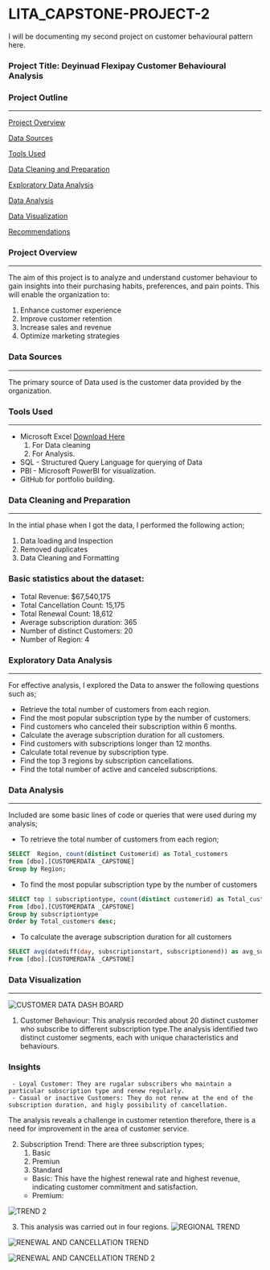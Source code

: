 # LITA_CAPSTONE-PROJECT-2
I will be documenting  my second project on customer behavioural pattern here.

### Project Title: Deyinuad Flexipay Customer Behavioural Analysis

### Project Outline
---

[Project Overview](#project-overview)

[Data Sources](#data-sources)

[Tools Used](#tools-used)

[Data Cleaning and Preparation](#data-cleaning-and-preparation)

[Exploratory Data Analysis](#exploratory-data-analysis)

[Data Analysis](#data-analysis)

[Data Visualization](#data-visualization)

[Recommendations](#recommendations)



### Project Overview
---
The aim of this project is to analyze and understand customer behaviour to gain insights into their purchasing habits, preferences, and pain points. This will enable the organization to:
 1. Enhance customer experience
 2. Improve customer retention
 3. Increase sales and revenue
 4. Optimize marketing strategies

### Data Sources
---
The primary source of Data used is the customer data provided by the organization.

### Tools Used
---
- Microsoft Excel [Download Here](https://1drv.ms/x/c/aad348901d0848c9/EVv2v2mzdsVEgBKDRT5cED4Bf0CpP803ccyhAtIAQ2wbgg)
  1. For Data cleaning
  2. For Analysis.
- SQL - Structured Query Language for querying of Data
- PBI - Microsoft PowerBI for visualization.
- GitHub for portfolio building.

### Data Cleaning and Preparation
---
 In the intial phase when I got the data, I performed the following action;
  1. Data loading and Inspection
  2. Removed duplicates
  3. Data Cleaning and Formatting

### Basic statistics about the dataset:
- Total Revenue: $67,540,175
- Total Cancellation Count: 15,175
- Total Renewal Count: 18,612
- Average subscription duration: 365
- Number of distinct Customers: 20
- Number of Region: 4

### Exploratory Data Analysis
---
For effective analysis, I explored the Data to answer the following questions such as;
 - Retrieve the total number of customers from each region.
 - Find the most popular subscription type by the number of customers.
 - Find customers who canceled their subscription within 6 months.
 - Calculate the average subscription duration for all customers.
 - Find customers with subscriptions longer than 12 months.
 - Calculate total revenue by subscription type.
 - Find the top 3 regions by subscription cancellations.
 - Find the total number of active and canceled subscriptions.
   
### Data Analysis
---
Included are some basic lines of code or queries that were used during my analysis;  

 - To retrieve the total number of customers from each region;

```SQL
SELECT  Region, count(distinct Customerid) as Total_customers 
from [dbo].[CUSTOMERDATA _CAPSTONE]
Group by Region;
```

 - To find the most popular subscription type by the number of customers

```SQL
SELECT top 1 subscriptiontype, count(distinct customerid) as Total_customers
From [dbo].[CUSTOMERDATA _CAPSTONE]
Group by subscriptiontype 
Order by Total_customers desc;
```

 - To calculate the average subscription duration for all customers
```SQL
SELECT avg(datediff(day, subscriptionstart, subscriptionend)) as avg_subscription_duration
From [dbo].[CUSTOMERDATA _CAPSTONE]
```


### Data Visualization
---
![CUSTOMER DATA DASH BOARD](https://github.com/user-attachments/assets/1f7bccfd-f910-43d2-ac0c-62620b3998e0)
1. Customer Behaviour: This analysis recorded about 20 distinct customer who subscribe to different subscription type.The analysis identified two distinct customer segments, each with unique characteristics and behaviours.

### Insights
     - Loyal Customer: They are rugalar subscribers who maintain a particular subscription type and renew regularly.
     - Casual or inactive Customers: They do not renew at the end of the subscription duration, and higly possibility of cancellation.
The analysis reveals a challenge in customer retention therefore, there is a need for improvement in the area of customer service.

2. Subscription Trend: There are three subscription types;
      1. Basic
      2. Premiun
      3. Standard
    - Basic: This have the highest renewal rate and highest revenue, indicating customer commitment and satisfaction.
    - Premium: 
  

![TREND 2](https://github.com/user-attachments/assets/40aae385-1e00-454f-98b0-7cc78470815f)


3. This analysis was carried out in four regions. 
 ![REGIONAL TREND](https://github.com/user-attachments/assets/7ea7ee51-499e-4db2-980b-ba99c93b3eef)

![RENEWAL AND CANCELLATION TREND](https://github.com/user-attachments/assets/1a880dee-b5ae-42d3-849e-92e291395a6c)


![RENEWAL AND CANCELLATION TREND 2](https://github.com/user-attachments/assets/b37f8a64-5ae3-4b8d-9c32-a21593330a8d)











